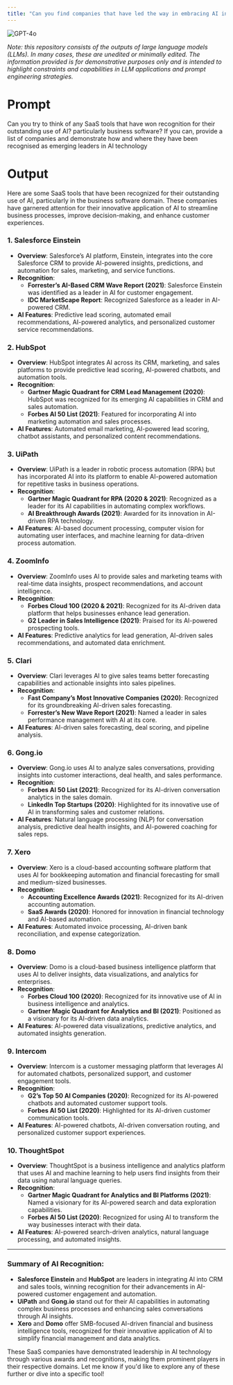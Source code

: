 ```yaml
---
title: "Can you find companies that have led the way in embracing AI in their products"
---
```

![GPT-4o](https://img.shields.io/badge/GPT--4o-3333FF?style=for-the-badge&logo=openai&logoColor=white)



*Note: this repository consists of the outputs of large language models (LLMs). In many cases, these are unedited or minimally edited. The information provided is for demonstrative purposes only and is intended to highlight constraints and capabilities in LLM applications and prompt engineering strategies.*


# Prompt

Can you try to think of any SaaS tools that have won recognition for their outstanding use of AI? particularly business software? If you can, provide a list of companies and demonstrate how and where they have been recognised as emerging leaders in AI technology

# Output

Here are some SaaS tools that have been recognized for their outstanding use of AI, particularly in the business software domain. These companies have garnered attention for their innovative application of AI to streamline business processes, improve decision-making, and enhance customer experiences.

### 1. **Salesforce Einstein**
   - **Overview**: Salesforce’s AI platform, Einstein, integrates into the core Salesforce CRM to provide AI-powered insights, predictions, and automation for sales, marketing, and service functions.
   - **Recognition**: 
     - **Forrester’s AI-Based CRM Wave Report (2021)**: Salesforce Einstein was identified as a leader in AI for customer engagement.
     - **IDC MarketScape Report**: Recognized Salesforce as a leader in AI-powered CRM.
   - **AI Features**: Predictive lead scoring, automated email recommendations, AI-powered analytics, and personalized customer service recommendations.

### 2. **HubSpot**
   - **Overview**: HubSpot integrates AI across its CRM, marketing, and sales platforms to provide predictive lead scoring, AI-powered chatbots, and automation tools.
   - **Recognition**: 
     - **Gartner Magic Quadrant for CRM Lead Management (2020)**: HubSpot was recognized for its emerging AI capabilities in CRM and sales automation.
     - **Forbes AI 50 List (2021)**: Featured for incorporating AI into marketing automation and sales processes.
   - **AI Features**: Automated email marketing, AI-powered lead scoring, chatbot assistants, and personalized content recommendations.

### 3. **UiPath**
   - **Overview**: UiPath is a leader in robotic process automation (RPA) but has incorporated AI into its platform to enable AI-powered automation for repetitive tasks in business operations.
   - **Recognition**:
     - **Gartner Magic Quadrant for RPA (2020 & 2021)**: Recognized as a leader for its AI capabilities in automating complex workflows.
     - **AI Breakthrough Awards (2021)**: Awarded for its innovation in AI-driven RPA technology.
   - **AI Features**: AI-based document processing, computer vision for automating user interfaces, and machine learning for data-driven process automation.

### 4. **ZoomInfo**
   - **Overview**: ZoomInfo uses AI to provide sales and marketing teams with real-time data insights, prospect recommendations, and account intelligence.
   - **Recognition**:
     - **Forbes Cloud 100 (2020 & 2021)**: Recognized for its AI-driven data platform that helps businesses enhance lead generation.
     - **G2 Leader in Sales Intelligence (2021)**: Praised for its AI-powered prospecting tools.
   - **AI Features**: Predictive analytics for lead generation, AI-driven sales recommendations, and automated data enrichment.

### 5. **Clari**
   - **Overview**: Clari leverages AI to give sales teams better forecasting capabilities and actionable insights into sales pipelines.
   - **Recognition**:
     - **Fast Company’s Most Innovative Companies (2020)**: Recognized for its groundbreaking AI-driven sales forecasting.
     - **Forrester’s New Wave Report (2021)**: Named a leader in sales performance management with AI at its core.
   - **AI Features**: AI-driven sales forecasting, deal scoring, and pipeline analysis.

### 6. **Gong.io**
   - **Overview**: Gong.io uses AI to analyze sales conversations, providing insights into customer interactions, deal health, and sales performance.
   - **Recognition**:
     - **Forbes AI 50 List (2021)**: Recognized for its AI-driven conversation analytics in the sales domain.
     - **LinkedIn Top Startups (2020)**: Highlighted for its innovative use of AI in transforming sales and customer relations.
   - **AI Features**: Natural language processing (NLP) for conversation analysis, predictive deal health insights, and AI-powered coaching for sales reps.

### 7. **Xero**
   - **Overview**: Xero is a cloud-based accounting software platform that uses AI for bookkeeping automation and financial forecasting for small and medium-sized businesses.
   - **Recognition**:
     - **Accounting Excellence Awards (2021)**: Recognized for its AI-driven accounting automation.
     - **SaaS Awards (2020)**: Honored for innovation in financial technology and AI-based automation.
   - **AI Features**: Automated invoice processing, AI-driven bank reconciliation, and expense categorization.

### 8. **Domo**
   - **Overview**: Domo is a cloud-based business intelligence platform that uses AI to deliver insights, data visualizations, and analytics for enterprises.
   - **Recognition**:
     - **Forbes Cloud 100 (2020)**: Recognized for its innovative use of AI in business intelligence and analytics.
     - **Gartner Magic Quadrant for Analytics and BI (2021)**: Positioned as a visionary for its AI-driven data analytics.
   - **AI Features**: AI-powered data visualizations, predictive analytics, and automated insights generation.

### 9. **Intercom**
   - **Overview**: Intercom is a customer messaging platform that leverages AI for automated chatbots, personalized support, and customer engagement tools.
   - **Recognition**:
     - **G2’s Top 50 AI Companies (2020)**: Recognized for its AI-powered chatbots and automated customer support tools.
     - **Forbes AI 50 List (2020)**: Highlighted for its AI-driven customer communication tools.
   - **AI Features**: AI-powered chatbots, AI-driven conversation routing, and personalized customer support experiences.

### 10. **ThoughtSpot**
   - **Overview**: ThoughtSpot is a business intelligence and analytics platform that uses AI and machine learning to help users find insights from their data using natural language queries.
   - **Recognition**:
     - **Gartner Magic Quadrant for Analytics and BI Platforms (2021)**: Named a visionary for its AI-powered search and data exploration capabilities.
     - **Forbes AI 50 List (2020)**: Recognized for using AI to transform the way businesses interact with their data.
   - **AI Features**: AI-powered search-driven analytics, natural language processing, and automated insights.

---

### Summary of AI Recognition:
- **Salesforce Einstein** and **HubSpot** are leaders in integrating AI into CRM and sales tools, winning recognition for their advancements in AI-powered customer engagement and automation.
- **UiPath** and **Gong.io** stand out for their AI capabilities in automating complex business processes and enhancing sales conversations through AI insights.
- **Xero** and **Domo** offer SMB-focused AI-driven financial and business intelligence tools, recognized for their innovative application of AI to simplify financial management and data analytics.

These SaaS companies have demonstrated leadership in AI technology through various awards and recognitions, making them prominent players in their respective domains. Let me know if you'd like to explore any of these further or dive into a specific tool!